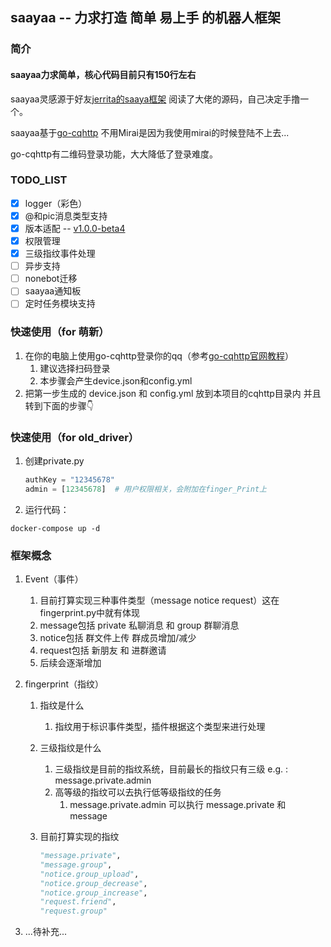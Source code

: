 ## saayaa -- 力求打造 简单 易上手 的机器人框架



### 简介

#### **saayaa力求简单，核心代码目前只有150行左右**

saayaa灵感源于好友[jerrita的saaya框架](https://github.com/jerrita/saaya) 阅读了大佬的源码，自己决定手撸一个。

saayaa基于[go-cqhttp](https://github.com/Mrs4s/go-cqhttp) 不用Mirai是因为我使用mirai的时候登陆不上去...

go-cqhttp有二维码登录功能，大大降低了登录难度。

### TODO_LIST

- [x] logger（彩色）
- [x]  @和pic消息类型支持
- [x] 版本适配 -- [v1.0.0-beta4](https://github.com/Mrs4s/go-cqhttp/releases/tag/v1.0.0-beta4)
- [x] 权限管理
- [x] 三级指纹事件处理
- [ ] 异步支持
- [ ] nonebot迁移
- [ ] saayaa通知板
- [ ] 定时任务模块支持

### 快速使用（for 萌新）

1. 在你的电脑上使用go-cqhttp登录你的qq（参考[go-cqhttp官网教程](https://github.com/Mrs4s/go-cqhttp)）
   1. 建议选择扫码登录
   2. 本步骤会产生device.json和config.yml
2. 把第一步生成的 device.json 和 config.yml 放到本项目的cqhttp目录内 并且转到下面的步骤👇

### 快速使用（for old_driver）

1. 创建private.py

   ```python
   authKey = "12345678"
   admin = [12345678]  # 用户权限相关，会附加在finger_Print上
   ```
   
3. 运行代码：

```
docker-compose up -d
```

### 框架概念

1. Event（事件）
   1. 目前打算实现三种事件类型（message notice request）这在fingerprint.py中就有体现
   2. message包括 private 私聊消息 和 group 群聊消息
   3. notice包括 群文件上传 群成员增加/减少
   4. request包括 新朋友 和 进群邀请
   5. 后续会逐渐增加

2. fingerprint（指纹）
   1. 指纹是什么
      
      1. 指纹用于标识事件类型，插件根据这个类型来进行处理
      
   2. 三级指纹是什么
      1. 三级指纹是目前的指纹系统，目前最长的指纹只有三级 e.g. : message.private.admin
      2. 高等级的指纹可以去执行低等级指纹的任务
         1. message.private.admin 可以执行 message.private 和 message
      
   3. 目前打算实现的指纹

      ```python
      "message.private",
      "message.group",
      "notice.group_upload",
      "notice.group_decrease",
      "notice.group_increase",
      "request.friend",
      "request.group"
      
      ```
2. ...待补充...